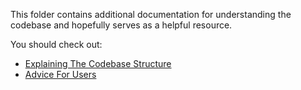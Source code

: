 This folder contains additional documentation for understanding the codebase and hopefully serves as a helpful resource.

You should check out:
- [Explaining The Codebase Structure](./codebase_structure.md)
- [Advice For Users](./things_to_advise_users_about.md)